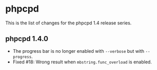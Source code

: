 phpcpd
======

This is the list of changes for the phpcpd 1.4 release series.

phpcpd 1.4.0
------------

* The progress bar is no longer enabled with `--verbose` but with `--progress`.
* Fixed #18: Wrong result when `mbstring.func_overload` is enabled.

